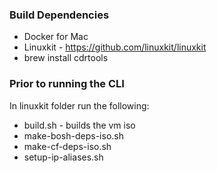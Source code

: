

### Build Dependencies
- Docker for Mac
- Linuxkit - https://github.com/linuxkit/linuxkit
- brew install cdrtools


### Prior to running the CLI

In linuxkit folder run the following:
- build.sh - builds the vm iso
- make-bosh-deps-iso.sh
- make-cf-deps-iso.sh
- setup-ip-aliases.sh
